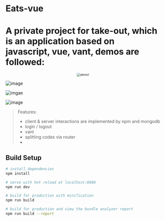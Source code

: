 # Eats-vue
A private project for take-out, which is an application based on javascript, vue, vant, demos are followed:
=======
<p align="center">
  <img src="https://github.com/joyxu96/Eats-vue/blob/master/demos/demo1.gif" alt="demo1" style="zoom:67%;"/>
</p>
  
![image](https://github.com/joyxu96/Eats-vue/blob/master/demos/demo1.gif)

![imgae](https://github.com/joyxu96/Eats-vue/blob/master/demos/demo2.gif)

![image](https://github.com/joyxu96/Eats-vue/blob/master/demos/demo3.gif)



> Features:
>
> - client & server interactions are implemented by npm and mongodb
> - login / logout
> - vant
> - splitting codes via router
> - 
>
> 
>
> 

## Build Setup

``` bash
# install dependencies
npm install

# serve with hot reload at localhost:8080
npm run dev

# build for production with minification
npm run build

# build for production and view the bundle analyzer report
npm run build --report
```

